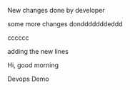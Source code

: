 New changes done by developer

some more changes dondddddddeddd


cccccc


adding the new lines 

Hi, good morning

Devops Demo
